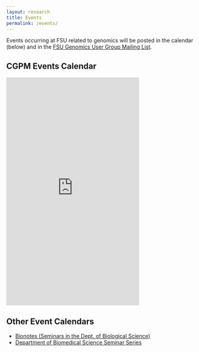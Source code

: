 ```yaml
---
layout: research
title: Events
permalink: /events/
---
```


Events occurring at FSU related to genomics will be posted in the calendar (below) and in the [FSU Genomics User Group Mailing List](https://groups.google.com/forum/#!forum/illuminausergroupfsu).

<div class="hline"></div>

## CGPM Events Calendar


<iframe src="https://calendar.google.com/calendar/embed?showTitle=0&amp;showNav=0&amp;showDate=0&amp;showPrint=0&amp;showTabs=0&amp;showCalendars=0&amp;showTz=0&amp;mode=AGENDA&amp;height=600&amp;wkst=1&amp;bgcolor=%23FFFFFF&amp;src=objqagdghcciul335n3ac7avnc%40group.calendar.google.com&amp;color=%23711616&amp;ctz=America%2FNew_York" style="border-width:0" width="350" height="600" frameborder="0" scrolling="no"></iframe>

<div class="hline"></div>


## Other Event Calendars

- [Bionotes (Seminars in the Dept. of Biological Science)](http://www.bio.fsu.edu/bionotes/)
- [Department of Biomedical Science Seminar Series](http://med.fsu.edu/index.cfm?page=biomedicalSciences.seminarSeries)
